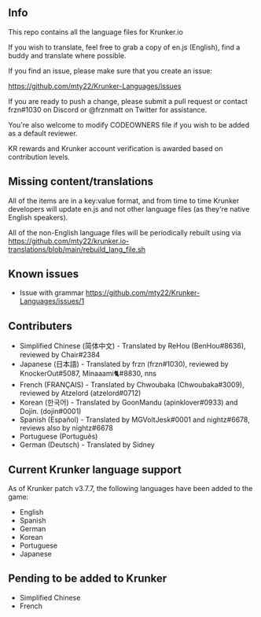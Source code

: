 Info
------
This repo contains all the language files for Krunker.io

If you wish to translate, feel free to grab a copy of en.js (English), find a buddy and translate where possible.

If you find an issue, please make sure that you create an issue:

https://github.com/mty22/Krunker-Languages/issues

If you are ready to push a change, please submit a pull request or contact frzn#1030 on Discord or @frznmatt on Twitter for assistance.

You're also welcome to modify CODEOWNERS file if you wish to be added as a default reviewer.

KR rewards and Krunker account verification is awarded based on contribution levels.

Missing content/translations
------
All of the items are in a key:value format, and from time to time Krunker developers will update en.js and not other language files (as they're native English speakers).

All of the non-English language files will be periodically rebuilt using via https://github.com/mty22/krunker.io-translations/blob/main/rebuild_lang_file.sh

Known issues
------
- Issue with grammar https://github.com/mty22/Krunker-Languages/issues/1


Contributers
------
- Simplified Chinese (简体中文) - Translated by ReHou (BenHou#8636), reviewed by Chair#2384
- Japanese (日本語) - Translated by frzn (frzn#1030), reviewed by KnockerOut#5087, Minaaami🐈#8830, nns
- French (FRANÇAIS) - Translated by Chwoubaka (Chwoubaka#3009), reviewed by Atzelord (atzelord#0712)
- Korean (한국어) - Translated by GoonMandu (apinklover#0933) and Dojin. (dojin#0001)
- Spanish (Español) - Translated by MGVoltJesk#0001 and nightz#6678, reviews also by nightz#6678
- Portuguese (Português)
- German (Deutsch) - Translated by Sidney


Current Krunker language support
------

As of Krunker patch v3.7.7, the following languages have been added to the game:

- English
- Spanish
- German
- Korean
- Portuguese
- Japanese

Pending to be added to Krunker
------
- Simplified Chinese
- French

